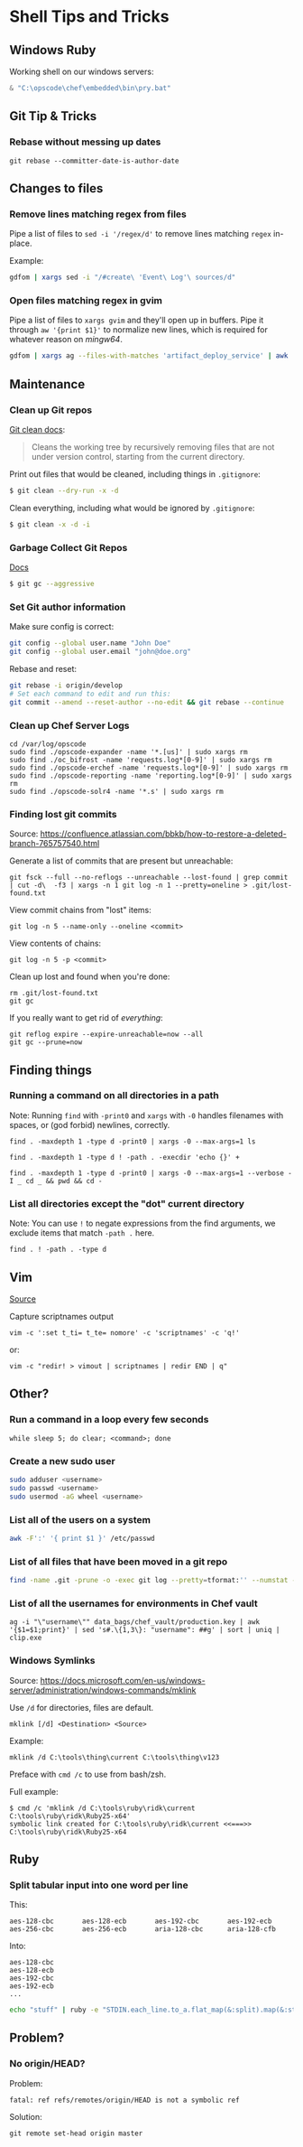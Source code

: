 # Shell Tips and Tricks

## Windows Ruby

Working shell on our windows servers:

```powershell
& "C:\opscode\chef\embedded\bin\pry.bat"
```

## Git Tip & Tricks

### Rebase without messing up dates

```
git rebase --committer-date-is-author-date
```

## Changes to files

### Remove lines matching regex from files

Pipe a list of files to `sed -i '/regex/d'` to remove lines matching `regex` in-place.

Example:

```bash
gdfom | xargs sed -i "/#create\ 'Event\ Log'\ sources/d"
```

### Open files matching regex in gvim

Pipe a list of files to `xargs gvim` and they'll open up in buffers. Pipe it through
`aw '{print $1}'` to normalize new lines, which is required for whatever reason on
_mingw64_.

```bash
gdfom | xargs ag --files-with-matches 'artifact_deploy_service' | awk '{print $1}' | xargs gvim
```

## Maintenance

### Clean up Git repos

[Git clean docs](https://git-scm.com/docs/git-clean):

> Cleans the working tree by recursively removing files that are not under version
> control, starting from the current directory.

Print out files that would be cleaned, including things in `.gitignore`:

```bash
$ git clean --dry-run -x -d
```

Clean everything, including what would be ignored by `.gitignore`:

```bash
$ git clean -x -d -i
```

### Garbage Collect Git Repos

[Docs](https://git-scm.com/docs/git-gc)

```bash
$ git gc --aggressive
```

### Set Git author information

Make sure config is correct:

```bash
git config --global user.name "John Doe"
git config --global user.email "john@doe.org"
```

Rebase and reset:

```bash
git rebase -i origin/develop
# Set each command to edit and run this:
git commit --amend --reset-author --no-edit && git rebase --continue
```

### Clean up Chef Server Logs

```
cd /var/log/opscode
sudo find ./opscode-expander -name '*.[us]' | sudo xargs rm
sudo find ./oc_bifrost -name 'requests.log*[0-9]' | sudo xargs rm
sudo find ./opscode-erchef -name 'requests.log*[0-9]' | sudo xargs rm
sudo find ./opscode-reporting -name 'reporting.log*[0-9]' | sudo xargs rm
sudo find ./opscode-solr4 -name '*.s' | sudo xargs rm
```

### Finding lost git commits

Source: <https://confluence.atlassian.com/bbkb/how-to-restore-a-deleted-branch-765757540.html>

Generate a list of commits that are present but unreachable:

```
git fsck --full --no-reflogs --unreachable --lost-found | grep commit | cut -d\  -f3 | xargs -n 1 git log -n 1 --pretty=oneline > .git/lost-found.txt
```

View commit chains from "lost" items:

```
git log -n 5 --name-only --oneline <commit>
```

View contents of chains:

```
git log -n 5 -p <commit>
```

Clean up lost and found when you're done:

```
rm .git/lost-found.txt
git gc
```

If you really want to get rid of _everything_:

```
git reflog expire --expire-unreachable=now --all
git gc --prune=now
```

## Finding things

### Running a command on all directories in a path

Note: Running `find` with `-print0` and `xargs` with `-0` handles filenames with
spaces, or (god forbid) newlines, correctly.

```
find . -maxdepth 1 -type d -print0 | xargs -0 --max-args=1 ls
```

```
find . -maxdepth 1 -type d ! -path . -execdir 'echo {}' +
```

```
find . -maxdepth 1 -type d -print0 | xargs -0 --max-args=1 --verbose -I _ cd _ && pwd && cd -
```

### List all directories except the "dot" current directory

Note: You can use `!` to negate expressions from the find arguments, we exclude
items that match `-path .` here.

```
find . ! -path . -type d
```

## Vim

[Source](https://vi.stackexchange.com/a/16657/9963)

Capture scriptnames output

```
vim -c ':set t_ti= t_te= nomore' -c 'scriptnames' -c 'q!'
```

or:

```
vim -c "redir! > vimout | scriptnames | redir END | q"
```

## Other?

### Run a command in a loop every few seconds

```
while sleep 5; do clear; <command>; done
```

### Create a new sudo user

```bash
sudo adduser <username>
sudo passwd <username>
sudo usermod -aG wheel <username>
```

### List all of the users on a system

```bash
awk -F':' '{ print $1 }' /etc/passwd
```

### List of all files that have been moved in a git repo

```bash
find -name .git -prune -o -exec git log --pretty=tformat:'' --numstat --follow {} ';' | grep '=>'
```

### List of all the usernames for environments in Chef vault

```
ag -i "\"username\"" data_bags/chef_vault/production.key | awk '{$1=$1;print}' | sed 's#.\{1,3\}: "username": ##g' | sort | uniq | clip.exe
```

### Windows Symlinks

Source: <https://docs.microsoft.com/en-us/windows-server/administration/windows-commands/mklink>

Use `/d` for directories, files are default.

```
mklink [/d] <Destination> <Source>
```

Example:

```
mklink /d C:\tools\thing\current C:\tools\thing\v123
```

Preface with `cmd /c` to use from bash/zsh.

Full example:

```
$ cmd /c 'mklink /d C:\tools\ruby\ridk\current C:\tools\ruby\ridk\Ruby25-x64'
symbolic link created for C:\tools\ruby\ridk\current <<===>> C:\tools\ruby\ridk\Ruby25-x64
```

## Ruby

### Split tabular input into one word per line

This:

```
aes-128-cbc       aes-128-ecb       aes-192-cbc       aes-192-ecb
aes-256-cbc       aes-256-ecb       aria-128-cbc      aria-128-cfb
```

Into:

```
aes-128-cbc
aes-128-ecb
aes-192-cbc
aes-192-ecb
...
```

```bash
echo "stuff" | ruby -e "STDIN.each_line.to_a.flat_map(&:split).map(&:strip).each(&method(:puts))"
```

## Problem?

### No origin/HEAD?

Problem:

```
fatal: ref refs/remotes/origin/HEAD is not a symbolic ref
```

Solution:

```
git remote set-head origin master
```
